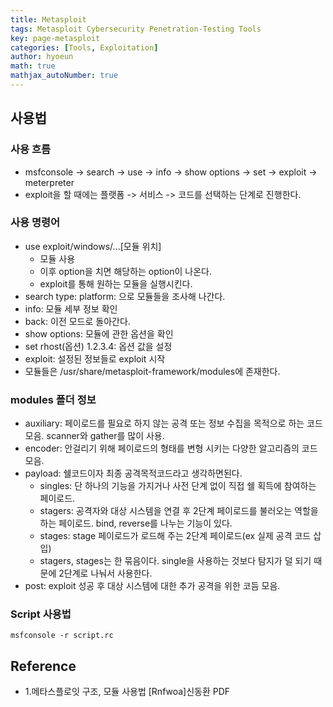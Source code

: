 ```yaml
---
title: Metasploit
tags: Metasploit Cybersecurity Penetration-Testing Tools
key: page-metasploit
categories: [Tools, Exploitation]
author: hyoeun
math: true
mathjax_autoNumber: true
---
```


## 사용법

### 사용 흐름
* msfconsole -> search -> use -> info -> show options -> set -> exploit -> meterpreter
* exploit을 할 때에는 플랫폼 -> 서비스 -> 코드를 선택하는 단계로 진행한다.

### 사용 명령어
* use exploit/windows/...[모듈 위치]
    * 모듈 사용
    * 이후 option을 치면 해당하는 option이 나온다.
    * exploit를 통해 원하는 모듈을 실행시킨다.
* search type: platform: 으로 모듈들을 조사해 나간다.
* info: 모듈 세부 정보 확인
* back: 이전 모드로 돌아간다.
* show options: 모듈에 관한 옵션을 확인
* set rhost(옵션) 1.2.3.4: 옵션 값을 설정
* exploit: 설정된 정보들로 exploit 시작 
* 모듈들은 /usr/share/metasploit-framework/modules에 존재한다.

### modules 폴더 정보
* auxiliary: 페이로드를 필요로 하지 않는 공격 또는 정보 수집을 목적으로 하는 코드 모음. scanner와 gather를 많이 사용.
* encoder: 안걸리기 위해 페이로드의 형태를 변형 시키는 다양한 알고리즘의 코드 모음.
* payload: 쉘코드이자 최종 공격목적코드라고 생각하면된다.
    * singles: 단 하나의 기능을 가지거나 사전 단계 없이 직접 쉘 획득에 참여하는 페이로드.
    * stagers: 공격자와 대상 시스템을 연결 후 2단계 페이로드를 불러오는 역할을 하는 페이로드. bind, reverse를 나누는 기능이 있다.
    * stages: stage 페이로드가 로드해 주는 2단계 페이로드(ex 실제 공격 코드 삽입)
    * stagers, stages는 한 묶음이다. single을 사용하는 것보다 탐지가 덜 되기 때문에 2단계로 나눠서 사용한다.
* post: exploit 성공 후 대상 시스템에 대한 추가 공격을 위한 코듬 모음.

### Script 사용법
```msfconsole -r script.rc```

## Reference

* 1.메타스플로잇 구조, 모듈 사용법 \[Rnfwoa\]신동환 PDF
